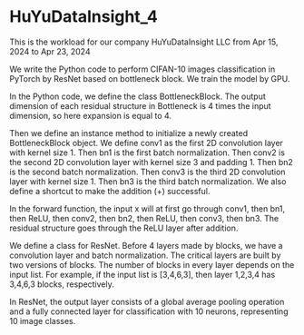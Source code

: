 # HuYuDataInsight_4
This is the workload for our company HuYuDataInsight LLC from Apr 15, 2024 to Apr 23, 2024

We write the Python code to perform CIFAN-10 images classification in PyTorch by ResNet based on bottleneck block. We train the model by GPU.

In the Python code, we define the class BottleneckBlock. The output dimension of each residual structure in Bottleneck is 4 times the input 
dimension, so here expansion is equal to 4. 

Then we define an instance method to initialize a newly created BottleneckBlock object. We define conv1 as the first 2D convolution layer 
with kernel size 1. Then bn1 is the first batch normalization. Then conv2 is the second 2D convolution layer with kernel size 3 and padding 1. Then 
bn2 is the second batch normalization. Then conv3 is the third 2D convolution layer with kernel size 1. Then bn3 is the third batch normalization.
We also define a shortcut to make the addition (+) successful.

In the forward function, the input x will at first go through conv1, then bn1, then ReLU, then conv2, then bn2, then ReLU, then conv3, then bn3. 
The residual structure goes through the ReLU layer after addition.

We define a class for ResNet. Before 4 layers made by blocks, we have a convolution layer and batch normalization. The critical layers are
built by two versions of blocks. The number of blocks in every layer depends on the input list. For example, if the input list is [3,4,6,3], then 
layer 1,2,3,4 has 3,4,6,3 blocks, respectively.

In ResNet, the output layer consists of a global average pooling operation and a fully connected layer for classification with 10 neurons, representing
10 image classes.
